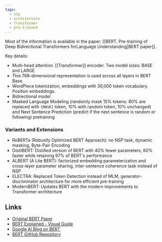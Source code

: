 ```yaml
---
tags:
  - nlp
  - architecture
  - transformer
  - pre-trained
---
```

 Most of the information is available in the paper: [[BERT. Pre-training of Deep Bidirectional Transformers forLanguage Understanding|BERT paper]].
 
Key details:
- Multi-head attention. [[Transformer]] encoder. Two model sizes: BASE and LARGE
- This 768-dimensional representation is used across all layers in BERT Base.
- WordPiece tokenization, embeddings with 30,000 token vocabulary. Position embeddings.
- Bidirectional model
- Masked Language Modeling (randomly mask 15% tokens: 80% are replaced with `[MASK]` token, 10% with random token, 10% unchanged) and Next Sentence Prediction (predict if the next sentence is random or following) pretraining

### Variants and Extensions
- RoBERTa (Robustly Optimized BERT Approach): no NSP task, dynamic masking, Byte-Pair Encoding
- DistilBERT: Distilled version of BERT with 40% fewer parameters, 60% faster while retaining 97% of BERT's performance
- ALBERT (A Lite BERT): factorized embedding parameterization and cross-layer parameter sharing, inter-sentence coherence task instead of NSP
- ELECTRA: Replaced Token Detection instead of MLM, generator-discriminator architecture for more efficient pre-training
- ModernBERT: Updates BERT with the modern improvements to Transformer architecture

## Links

- [Original BERT Paper](https://arxiv.org/abs/1810.04805)
- [BERT Explained - Visual Guide](https://jalammar.github.io/illustrated-bert/)
- [Google AI Blog on BERT](https://ai.googleblog.com/2018/11/open-sourcing-bert-state-of-art-pre.html)
- [BERT GitHub Repository](https://github.com/google-research/bert)